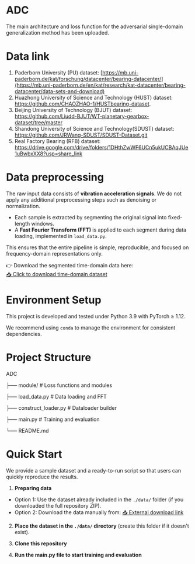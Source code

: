 # ADC
The main architecture and loss function for the adversarial single-domain generalization method has been uploaded.
# Data link
1. Paderborn University (PU) dataset: [https://mb.uni-paderborn.de/kat/forschung/datacenter/bearing-datacenter/](https://mb.uni-paderborn.de/en/kat/research/kat-datacenter/bearing-datacenter/data-sets-and-download)
2. Huazhong University of Science and Technology (HUST) dataset: https://github.com/CHAOZHAO-1/HUSTbearing-dataset.
3. Beijing University of Technology (BJUT) dataset: https://github.com/Liudd-BJUT/WT-planetary-gearbox-dataset/tree/master
4. Shandong University of Science and Technology(SDUST) dataset: https://github.com/JRWang-SDUST/SDUST-Dataset.git
5. Real Factory Bearing (RFB) dataset: https://drive.google.com/drive/folders/1DHthZwWF6UCn5ukUCBAqJUe1uBwbxXX8?usp=share_link
# Data preprocessing
The raw input data consists of **vibration acceleration signals**. We do not apply any additional preprocessing steps such as denoising or normalization. 

- Each sample is extracted by segmenting the original signal into fixed-length windows.
- A **Fast Fourier Transform (FFT)** is applied to each segment during data loading, implemented in `load_data.py`.

This ensures that the entire pipeline is simple, reproducible, and focused on frequency-domain representations only.

👉 Download the segmented time-domain data here:  
[📥 Click to download time-domain dataset](https://your-download-link.com)
# Environment Setup
This project is developed and tested under Python 3.9 with PyTorch ≥ 1.12.

We recommend using `conda` to manage the environment for consistent dependencies.

# Project Structure
ADC

├── module/ # Loss functions and modules

├── load_data.py # Data loading and FFT

├── construct_loader.py # Dataloader builder

├── main.py # Training and evaluation

└── README.md
#  Quick Start

We provide a sample dataset and a ready-to-run script so that users can quickly reproduce the results.

1. **Preparing data**
- Option 1: Use the dataset already included in the `./data/` folder (if you downloaded the full repository ZIP).
- Option 2: Download the data manually from: [📥 External download link](https://your-download-link.com)

2. **Place the dataset in the `./data/` directory** (create this folder if it doesn't exist).

3. **Clone this repository**
   
4. **Run the main.py file to start training and evaluation**
   

